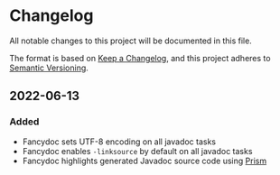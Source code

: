 # Changelog

All notable changes to this project will be documented in this file.

The format is based on [Keep a Changelog](https://keepachangelog.com/en/1.0.0/),
and this project adheres to [Semantic Versioning](https://semver.org/spec/v2.0.0.html).

## 2022-06-13

### Added

- Fancydoc sets UTF-8 encoding on all javadoc tasks
- Fancydoc enables `-linksource` by default on all javadoc tasks
- Fancydoc highlights generated Javadoc source code using [Prism](https://prismjs.com)

[0.1.0]: https://github.com/LajosCseppento/fancydoc/releases/tag/v0.1.0
